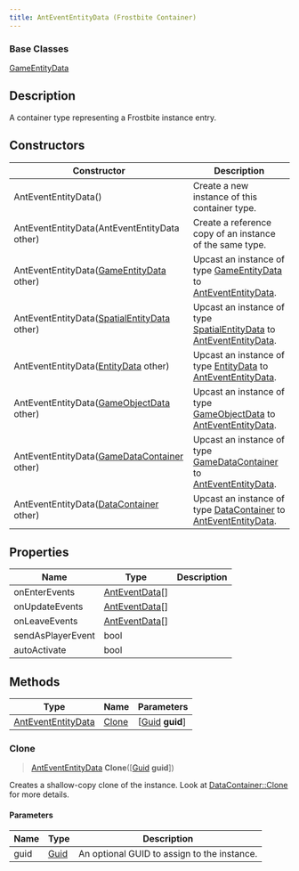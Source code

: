 ```yaml
---
title: AntEventEntityData (Frostbite Container)
---
```

### Base Classes

[GameEntityData](GameEntityData)

## Description

A container type representing a Frostbite instance entry.

## Constructors

| Constructor                                                                   | Description                                                                                                                 |
| ----------------------------------------------------------------------------- | --------------------------------------------------------------------------------------------------------------------------- |
| AntEventEntityData()                                                          | Create a new instance of this container type.                                                                               |
| AntEventEntityData(AntEventEntityData other)                                  | Create a reference copy of an instance of the same type.                                                                    |
| AntEventEntityData([GameEntityData](GameEntityData) other)                    | Upcast an instance of type [GameEntityData](GameEntityData) to [AntEventEntityData](AntEventEntityData).                    |
| AntEventEntityData([SpatialEntityData](SpatialEntityData) other)              | Upcast an instance of type [SpatialEntityData](SpatialEntityData) to [AntEventEntityData](AntEventEntityData).              |
| AntEventEntityData([EntityData](EntityData) other)                            | Upcast an instance of type [EntityData](EntityData) to [AntEventEntityData](AntEventEntityData).                            |
| AntEventEntityData([GameObjectData](GameObjectData) other)                    | Upcast an instance of type [GameObjectData](GameObjectData) to [AntEventEntityData](AntEventEntityData).                    |
| AntEventEntityData([GameDataContainer](GameDataContainer) other)              | Upcast an instance of type [GameDataContainer](GameDataContainer) to [AntEventEntityData](AntEventEntityData).              |
| AntEventEntityData([DataContainer](/vext/ref/cls/shr/datacontainer) other) | Upcast an instance of type [DataContainer](/vext/ref/cls/shr/datacontainer) to [AntEventEntityData](AntEventEntityData). |

## Properties

| Name              | Type                             | Description |
| ----------------- | -------------------------------- | ----------- |
| onEnterEvents     | [AntEventData](AntEventData)\[\] |             |
| onUpdateEvents    | [AntEventData](AntEventData)\[\] |             |
| onLeaveEvents     | [AntEventData](AntEventData)\[\] |             |
| sendAsPlayerEvent | bool                             |             |
| autoActivate      | bool                             |             |

## Methods

| Type                                     | Name            | Parameters                                     |
| ---------------------------------------- | --------------- | ---------------------------------------------- |
| [AntEventEntityData](AntEventEntityData) | [Clone](#clone) | \[[Guid](/vext/ref/cls/shr/guid) **guid**\] |

### Clone

> [AntEventEntityData](AntEventEntityData) **Clone**(\[[Guid](/vext/ref/cls/shr/guid) **guid**\])

Creates a shallow-copy clone of the instance. Look at [DataContainer::Clone](/vext/ref/cls/shr/datacontainer#clone) for more details.

#### Parameters

| Name | Type         | Description                                 |
| ---- | ------------ | ------------------------------------------- |
| guid | [Guid](Guid) | An optional GUID to assign to the instance. |
